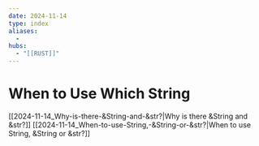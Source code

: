 ```yaml
---
date: 2024-11-14
type: index
aliases:
  -
hubs:
  - "[[RUST]]"
---
```


# When to Use Which String

[[2024-11-14_Why-is-there-&String-and-&str?|Why is there &String and &str?]]
[[2024-11-14_When-to-use-String,-&String-or-&str?|When to use String, &String or &str?]]

